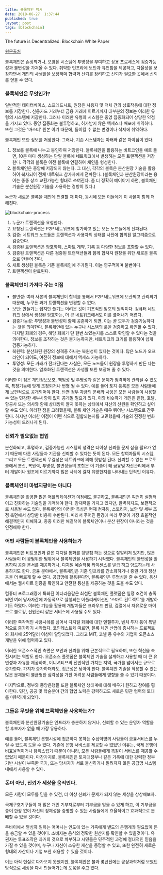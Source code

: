 ```yaml
---
title: 블록체인 백서
date: 2018-06-27  1:37:44
published: true
layout: post
tags: [blockchain]
---
```


The future is Decentralized: Blockchain White Paper

[원문출처](https://www.blockchain.com/about/index.html)

블록체인은 손상되거나, 오염된 시스템에 투명성을 부여하고 상용 프로세스에 검증가능성과 불변성을 가져올 수 있다. 취약한 인프라에 보안과 유연함을 제공하고, 자율성을 보장하면서 개인의 사생활을 보장하며 협력과 신뢰를 장려하고 신뢰가 필요한 곳에서 신뢰를 얻을 수 있다.

### 블록체인은 무엇인가?

일반적인 데이터베이스, 스프레드시트, 원장은 사용자 및 객체 간의 상호작용에 대한 정보를 저장한다. 신용카드 거래부터 금융 거래에 이르기까지 대부분의 정보는 이러한 유형의 시스템에 저장한다. 그러나 이러한 유형의 시스템은 중앙 집중화되어 상당한 약점을 가지고 있다. 중앙 집중화는 불투명하고, 허가받지 않은 액세스나 배포에 취약하다. 또한 그것은 '마스터' 원본 이기 때문에, 돌이킬 수 없는 변경이나 삭제에 취약하다.

블록체인 또한 정보를 저장한다. 그러나, 기존 시스템과는 아래와 같은 차이점이 있다.

1. 정보를 블록에 나누고 봉인하여 저장한다. 블록체인을 활용하는 비트코인을 예로 들면, 10분 마다 생성하는 단일 블록에 네트워크에서 발생하는 모든 트랜잭션을 저장한다. 각각의 블록은 이전 블록에 연결하여 체인을 형성한다.
2. 블록체인은 중앙에 저장되지 않는다. 그 대신, 각각의 블록은 분산원장 기술을 활용하여 복사되어 전체 네트워크 참가자에게 전파된다. (블록체인과 분산원장이라는 용어는 종종 상호 교환가능한 형태로 쓰여진다. 좀 더 정확히 얘이야기 하면, 블록체인 기술은 분산원장 기술을 사용하는 경향이 있다.)

누군가 새로운 블록을 체인에 연결할 때 마다, 동시에 모든 이들에게 이 사본이 함께 더해진다.

![blockchain-process](../../../../2018/06/blockchain-process.png)

1. 누군가 트랜잭션을 요청한다.
2. 요청된 트랜잭션은 P2P 네트워크에 참가하고 있는 모든 노드들에게 전파된다.
3. 검증: 네트워크 노드들은 트랜잭션과 사용자의 상태를 사전에 합의된 알고리즘으로 검증한다.
4. 검증된 트랜잭션은 암호화폐, 스마트 계약, 기록 등 다양한 정보를 포함할 수 있다.
5. 검증된 트랜잭션은 다른 검증된 트랜잭션들과 함께 합쳐져 원장을 위한 새로운 블록으로 만들어 진다.
6. 새로 생성된 블록은 기존 블록체인에 추가된다. 이는 영구적이며 불변이다.
7. 트랜잭션이 완료된다.

### 블록체인이 가져다 주는 이점

- 불변성: 여러 사본의 블록체인이 합의를 통해서 P2P 네트워크에 보관되고 관리되기 때문에, 누구든 과거 트랜잭션을 변경할 수 없다.
- 보안: 만들기는 쉽지만 풀기는 어려운 것이 기초적인 암호의 원칙이다. 컴퓨터 네트워크 상에서 생성된 암호화는, 더 큰 네트워크에서도 이를 풀어내기 어렵다.
- 검증가능성: 투명성과 불변성이 함께 공존하게 되면, 이는 곧 모두가 검증가능하다는 것을 의미한다. 블록체인에 있는 누구나 시스템의 룰을 검증하고 확인할 수 있다. 디지털 화폐의 경우, 해당 화폐가 단 한번 쓰였는지를 스스로 확인할 수 있다는 것을 의미한다. 정보를 조작하는 것은 불가능하지만, 네트워크와 크기를 활용하여 쉽게 검증가능하다.
- 복원력: 분산화된 원장의 성격중 하나는 복원성이 있다는 것이다. 많은 노드가 오프라인이 되어도, 여전히 정보에 대해서 액세스 가능하다.
- 투명성: 모든 거래가 전파된다는 사실은, 모든 노드들이 원장을 투명하게 만든 다는 것을 의미한다. 암호화된 트랜잭션은 사생활 또한 보장해 줄 수 있다.

이러한 이 점은 개인정보보호, 책임성 및 투명성과 같은 문제가 엄격하게 관리될 수 있도록, 특정기능에 맞게 조정되거나 변형 될 수 있다. 예를 들어 토지 등록은 모든 사람들에게 보편적으로 공개되어야 한다. 반면 정부 자금의 분배와 사용은 모든 사람들이 사용할 수 있는 민감한 세부사항이 없이 공개될 필요가 있다. 이와 비슷하게 개인은 은행, 호텔, 항공사 또는 의사와 함께 상대방이 알지 못하는 상태에서 자신의 신원을 확인하고 싶어할 수도 있다. 이러한 점을 고려했을때, 블록 체인 기술은 매우 뛰어난 시스템으로 간주된다. 하지만 이러한 이점이 어떤 식으로 결합되는지를 고민했을때 기술의 진정한 변화 가능성이 드러나게 된다.

### 신뢰가 필요없는 협업

분산화되고, 투명하고, 검증가능한 시스템의 성격은 더이상 신뢰를 문제 삼을 필요가 없기 때문에 다른 사람들과 기관을 신뢰할 수 있다는 뜻이 된다. 모든 참여자들의 시스템, 그리고 모든 트랜잭션의 무결성은 네트워크에 의해 뒷받침 된다. 신뢰할 수 없는 프로토콜에서 분산, 복원력, 투명성, 불변성들의 조합은 이 기술이 왜 금융및 자산관리에서 부터 개발이나 원조에 이르기까지 많은 사례에 걸쳐 유망한지를 나타내는 단적인 이유다.

### 블록체인이 마법지팡이는 아니다

블록체인을 활용한 많은 어플리케이션과 이점에도 불구하고, 블록체인은 여전히 실험적이고 진화하는 기술임을 기억해야 한다. 잠재력을 가지고 있지만, 완벽하지도, 보편적으로 사용될 수도 없다. 블록체인의 이러한 특성은 현재 컴퓨팅, 스토리지, 보안 및 세부 조정 측면에서 상당한 비용이 수반된다. 따라서 주어진 환경에 따라 무엇이 가장 효율적인 해결책인지 이해하고, 종종 이러한 해결책이 블록체인이나 분산 원장이 아니라는 것을 인정해야 한다.

### 어떤 사람들이 블록체인을 사용하는가

블록체인은 비트코인과 같은 디지털 통화를 뒷받침 하는 것으로 잘알려져 있지만, 많은 사람들이 더 광범위한 범위에서 블록체인을 사용하기 시작했다. 블록체인의 불변성을 활용하여 공증 문서를 제공하거나, 디지털 예술작품 라이센스를 발급 하고 양도하는데 사용하기도 한다. 금융 분야에서, 블록체인은 기존 인프라를 간소화하거나 증권 거래 정산 등을 더 빠르게 할 수 있다. 공급망에 활용된다면, 블록체인은 투명성을 줄 수 있다. 통신에서는 웹사이트 인증을 확인하고 안전한 통신을 제공하는 것을 도울 수도 있다.

컴퓨터 프로그래밍에 특화된 이더리움같은 최첨단 블록체인 플랫폼은 일정 조건이 충족되면 여러 당사자간에 자동적으로 실행되는 어플리케이션인 '스마트 컨트랙트'를 개발하기도 하였다. 이러한 기능을 활용해 개발자들은 크라우드 펀딩, 검열에서 자유로운 마이크로 블로깅, 신원관리 같은 서비스에 사용될 수도 있다.

이러한 즉각적인 사용사례를 넘어서 디지털 화폐에 대한 엔젤투자, 벤처 투자 등이 폭발적으로 증가하기 시작했다. 코인데스트케 따르면, 블록 체인 산업에 종사하는 프로젝트와 회사에 25억달러 이상이 할당되었다. 그리고 MIT, 코넬 등 유수의 기업이 오픈소스 개발을 위해 협력하고 있다.

이러한 오픈소스적인 측면은 보안과 신뢰를 위해 근본적으로 필요하며, 또한 혁신을 촉진시키는 역할도 한다. 오픈소스 플랫폼은 블록체인 기술을 설계하고 사용할 때 더 큰 유연성과 자유를 제공하며, 이니셔티브의 전반적인 가치는 지역, 국가를 넘어서는 규모로 증가한다. 가치가 증가하더라도, 접근성은 낮아야 한다. 블록체인 기술을 적용할 수 있는 많은 문제들이 불균형한 심각성을 가진 어려운 사람들에게 영향을 줄 수 있기 때문이다.

마지막으로, 정부와 중앙은행들 또한 블록체인 생태계에 대해 배우기 원하고 참여를 흼아한다. 민간, 공공 및 학술분야 간의 협업 노력은 강력하고도 새로운 민관 협력의 토대를 마련하게 되었다.

### 그들은 무엇을 위해 브록체인을 사용하는가?

블록체인과 분산원장기술은 인프라가 충분하지 않거나, 신뢰할 수 있는 운영자 역할을 할 후보자가 없을 때 가장 유용하다.

예를 들어, 블록체인 은행시설에 접근하지 못하는 수십억명의 사람들이 금융서비스를 누릴 수 있도록 도울 수 있다. 기존에 은행 서비스를 제공할 수 없었던 이유는, 국제 은행이 비효율적이거나 탐욕스럽기 때문이 아니라, 모든 사람들에게 똑같이 서비스를 제공할 수 없었기 때문이다. 마찬가지로, 블록체인은 토지대장부나 같은 기록에 대한 강력한 정부기반 시설이 부족한 국가, 또는 당사자가 서로 불신하거나 알려지지 않은 공급망 시스템 내에서 사용할 수 있다.

### 돈이 아닌, 신뢰가 세상을 움직인다.

모든 사람이 모두를 믿을 수 있건, 더 이상 신뢰가 문제가 되지 않는 세상을 상상해보자.

국제구호기구들이 더 많은 개인 기부자로부터 기부금을 얻을 수 있게 하고, 이 기부금을 종이 한장 없이 자신의 정체성을 증명할 수 있는 사람들에게 효율적이고 효과적으로 분배할 수 있을 것이다.

두바이에서 열심히 일하는 어머니는 인도에 있는 가족에게 별도의 은행계좌 필요없이 돈을 송금할 수 있을 것이다. 소비자는 음식의 정확한 원산지를 확인할 수 있을것이다. 유권자는 투표조작은 과거의 것으로 치부하고 시민들은 민주적인 과정에 절대적인 믿음을 가질 수 있을 것이며, 누구나 자신이 소유한 재산을 증명할 수 있고, 또한 완전히 새로운 형태의 자산이나 기업 또한 허용할 수 있을 것이다.

이는 아직 현실로 다가오지 못했지만, 블록체인은 불과 몇년전에는 공상과학처럼 보였던 방식으로 세상을 다시 만들어가는데 도움을 주고 있다.
